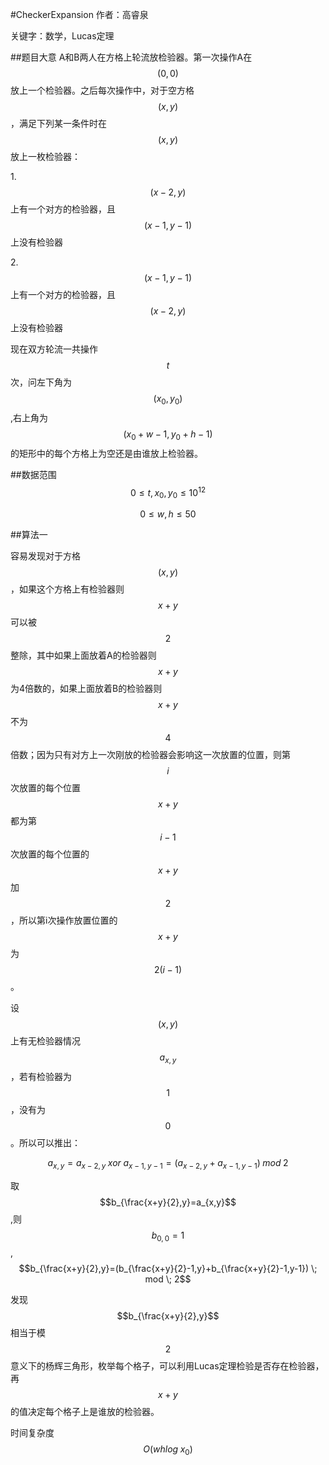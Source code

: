 #CheckerExpansion
作者：高睿泉

关键字：数学，Lucas定理

##题目大意
A和B两人在方格上轮流放检验器。第一次操作A在$$(0,0)$$放上一个检验器。之后每次操作中，对于空方格$$(x,y)$$，满足下列某一条件时在$$(x,y)$$放上一枚检验器：

1.$$(x-2,y)$$上有一个对方的检验器，且$$(x-1,y-1)$$上没有检验器

2.$$(x-1,y-1)$$上有一个对方的检验器，且$$(x-2,y)$$上没有检验器

现在双方轮流一共操作$$t$$次，问左下角为$$(x_{0},y_{0})$$,右上角为$$(x_{0}+w-1,y_{0}+h-1)$$的矩形中的每个方格上为空还是由谁放上检验器。

##数据范围
$$0\leq t,x_{0},y_{0}\leq 10^{12}$$

$$0 \leq w,h\leq 50$$

##算法一

容易发现对于方格$$(x,y)$$，如果这个方格上有检验器则$$x+y$$可以被$$2$$整除，其中如果上面放着A的检验器则$$x+y$$为4倍数的，如果上面放着B的检验器则$$x+y$$不为$$4$$倍数；因为只有对方上一次刚放的检验器会影响这一次放置的位置，则第$$i$$次放置的每个位置$$x+y$$都为第$$i-1$$次放置的每个位置的$$x+y$$加$$2$$，所以第i次操作放置位置的$$x+y$$为$$2(i-1)$$。

设$$(x,y)$$上有无检验器情况$$a_{x,y}$$，若有检验器为$$1$$，没有为$$0$$。所以可以推出：

$$a_{x,y}=a_{x-2,y}  \; xor \;  a_{x-1,y-1}=(a_{x-2,y}+a_{x-1,y-1}) \;mod\; 2$$

取$$b_{\frac{x+y}{2},y}=a_{x,y}$$,则$$b_{0,0}=1$$,$$b_{\frac{x+y}{2},y}=(b_{\frac{x+y}{2}-1,y}+b_{\frac{x+y}{2}-1,y-1})  \;  mod  \;  2$$

发现$$b_{\frac{x+y}{2},y}$$相当于模$$2$$意义下的杨辉三角形，枚举每个格子，可以利用Lucas定理检验是否存在检验器，再$$x+y$$的值决定每个格子上是谁放的检验器。

时间复杂度$$O(whlog \;x_{0})$$

